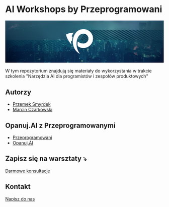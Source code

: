 # AI Workshops by Przeprogramowani

![](./.resources/img/logo.png)

W tym repozytorium znajdują się materiały do wykorzystania w trakcie szkolenia "Narzędzia AI dla programistów i zespołów produktowych"

## Autorzy

* [Przemek Smyrdek](https://www.linkedin.com/in/psmyrdek/)
* [Marcin Czarkowski](https://www.linkedin.com/in/mkczarkowski/)

## Opanuj.AI z Przeprogramowanymi

* [Przeprogramowani](https://przeprogramowani.pl)
* [Opanuj.AI](https://opanuj.ai)

## Zapisz się na warsztaty ⤵️

[Darmowe konsultacje](https://app.zencal.io/u/przeprogramowani?lang=pl)

## Kontakt

[Napisz do nas](przeprogramowani@gmail.com)